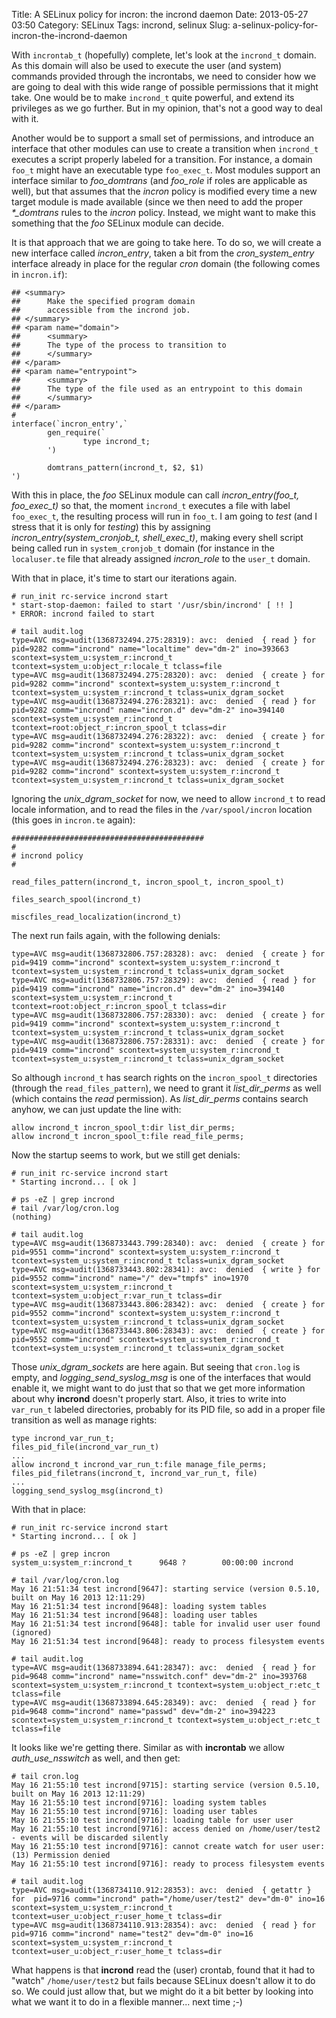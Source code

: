 Title: A SELinux policy for incron: the incrond daemon
Date: 2013-05-27 03:50
Category: SELinux
Tags: incrond, selinux
Slug: a-selinux-policy-for-incron-the-incrond-daemon

With `incrontab_t` (hopefully) complete, let's look at the `incrond_t`
domain. As this domain will also be used to execute the user (and
system) commands provided through the incrontabs, we need to consider
how we are going to deal with this wide range of possible permissions
that it might take. One would be to make `incrond_t` quite powerful, and
extend its privileges as we go further. But in my opinion, that's not a
good way to deal with it.

Another would be to support a small set of permissions, and introduce an
interface that other modules can use to create a transition when
`incrond_t` executes a script properly labeled for a transition. For
instance, a domain `foo_t` might have an executable type `foo_exec_t`.
Most modules support an interface similar to *foo\_domtrans* (and
*foo\_role* if roles are applicable as well), but that assumes that the
*incron* policy is modified every time a new target module is made
available (since we then need to add the proper *\*\_domtrans* rules to
the *incron* policy. Instead, we might want to make this something that
the *foo* SELinux module can decide.

It is that approach that we are going to take here. To do so, we will
create a new interface called *incron\_entry*, taken a bit from the
*cron\_system\_entry* interface already in place for the regular *cron*
domain (the following comes in `incron.if`):

    ## <summary>
    ##      Make the specified program domain
    ##      accessible from the incrond job.
    ## </summary>
    ## <param name="domain">
    ##      <summary>
    ##      The type of the process to transition to
    ##      </summary>
    ## </param>
    ## <param name="entrypoint">
    ##      <summary>
    ##      The type of the file used as an entrypoint to this domain
    ##      </summary>
    ## </param>
    #
    interface(`incron_entry',`
            gen_require(`
                    type incrond_t;
            ')

            domtrans_pattern(incrond_t, $2, $1)
    ')

With this in place, the *foo* SELinux module can call
*incron\_entry(foo\_t, foo\_exec\_t)* so that, the moment `incrond_t`
executes a file with label `foo_exec_t`, the resulting process will run
in `foo_t`. I am going to *test* (and I stress that it is only for
*testing*) this by assigning *incron\_entry(system\_cronjob\_t,
shell\_exec\_t)*, making every shell script being called run in
`system_cronjob_t` domain (for instance in the `localuser.te` file that
already assigned *incron\_role* to the `user_t` domain.

With that in place, it's time to start our iterations again.

    # run_init rc-service incrond start
    * start-stop-daemon: failed to start '/usr/sbin/incrond' [ !! ]
    * ERROR: incrond failed to start

    # tail audit.log
    type=AVC msg=audit(1368732494.275:28319): avc:  denied  { read } for  pid=9282 comm="incrond" name="localtime" dev="dm-2" ino=393663 scontext=system_u:system_r:incrond_t tcontext=system_u:object_r:locale_t tclass=file
    type=AVC msg=audit(1368732494.275:28320): avc:  denied  { create } for  pid=9282 comm="incrond" scontext=system_u:system_r:incrond_t tcontext=system_u:system_r:incrond_t tclass=unix_dgram_socket
    type=AVC msg=audit(1368732494.276:28321): avc:  denied  { read } for  pid=9282 comm="incrond" name="incron.d" dev="dm-2" ino=394140 scontext=system_u:system_r:incrond_t tcontext=root:object_r:incron_spool_t tclass=dir
    type=AVC msg=audit(1368732494.276:28322): avc:  denied  { create } for  pid=9282 comm="incrond" scontext=system_u:system_r:incrond_t tcontext=system_u:system_r:incrond_t tclass=unix_dgram_socket
    type=AVC msg=audit(1368732494.276:28323): avc:  denied  { create } for  pid=9282 comm="incrond" scontext=system_u:system_r:incrond_t tcontext=system_u:system_r:incrond_t tclass=unix_dgram_socket

Ignoring the *unix\_dgram\_socket* for now, we need to allow `incrond_t`
to read locale information, and to read the files in the
`/var/spool/incron` location (this goes in `incron.te` again):

    ###########################################
    #
    # incrond policy
    #

    read_files_pattern(incrond_t, incron_spool_t, incron_spool_t)

    files_search_spool(incrond_t)

    miscfiles_read_localization(incrond_t)

The next run fails again, with the following denials:

    type=AVC msg=audit(1368732806.757:28328): avc:  denied  { create } for  pid=9419 comm="incrond" scontext=system_u:system_r:incrond_t tcontext=system_u:system_r:incrond_t tclass=unix_dgram_socket
    type=AVC msg=audit(1368732806.757:28329): avc:  denied  { read } for  pid=9419 comm="incrond" name="incron.d" dev="dm-2" ino=394140 scontext=system_u:system_r:incrond_t tcontext=root:object_r:incron_spool_t tclass=dir
    type=AVC msg=audit(1368732806.757:28330): avc:  denied  { create } for  pid=9419 comm="incrond" scontext=system_u:system_r:incrond_t tcontext=system_u:system_r:incrond_t tclass=unix_dgram_socket
    type=AVC msg=audit(1368732806.757:28331): avc:  denied  { create } for  pid=9419 comm="incrond" scontext=system_u:system_r:incrond_t tcontext=system_u:system_r:incrond_t tclass=unix_dgram_socket

So although `incrond_t` has search rights on the `incron_spool_t`
directories (through the `read_files_pattern`), we need to grant it
*list\_dir\_perms* as well (which contains the *read* permission). As
*list\_dir\_perms* contains search anyhow, we can just update the line
with:

    allow incrond_t incron_spool_t:dir list_dir_perms;
    allow incrond_t incron_spool_t:file read_file_perms;

Now the startup seems to work, but we still get denials:

    # run_init rc-service incrond start
    * Starting incrond... [ ok ]

    # ps -eZ | grep incrond
    # tail /var/log/cron.log
    (nothing)

    # tail audit.log
    type=AVC msg=audit(1368733443.799:28340): avc:  denied  { create } for  pid=9551 comm="incrond" scontext=system_u:system_r:incrond_t tcontext=system_u:system_r:incrond_t tclass=unix_dgram_socket
    type=AVC msg=audit(1368733443.802:28341): avc:  denied  { write } for  pid=9552 comm="incrond" name="/" dev="tmpfs" ino=1970 scontext=system_u:system_r:incrond_t tcontext=system_u:object_r:var_run_t tclass=dir
    type=AVC msg=audit(1368733443.806:28342): avc:  denied  { create } for  pid=9552 comm="incrond" scontext=system_u:system_r:incrond_t tcontext=system_u:system_r:incrond_t tclass=unix_dgram_socket
    type=AVC msg=audit(1368733443.806:28343): avc:  denied  { create } for  pid=9552 comm="incrond" scontext=system_u:system_r:incrond_t tcontext=system_u:system_r:incrond_t tclass=unix_dgram_socket

Those *unix\_dgram\_sockets* are here again. But seeing that `cron.log`
is empty, and *logging\_send\_syslog\_msg* is one of the interfaces that
would enable it, we might want to do just that so that we get more
information about why **incrond** doesn't properly start. Also, it tries
to write into `var_run_t` labeled directories, probably for its PID
file, so add in a proper file transition as well as manage rights:

    type incrond_var_run_t;
    files_pid_file(incrond_var_run_t)
    ...
    allow incrond_t incrond_var_run_t:file manage_file_perms;
    files_pid_filetrans(incrond_t, incrond_var_run_t, file)
    ...
    logging_send_syslog_msg(incrond_t)

With that in place:

    # run_init rc-service incrond start
    * Starting incrond... [ ok ]

    # ps -eZ | grep incron
    system_u:system_r:incrond_t      9648 ?        00:00:00 incrond

    # tail /var/log/cron.log 
    May 16 21:51:34 test incrond[9647]: starting service (version 0.5.10, built on May 16 2013 12:11:29)
    May 16 21:51:34 test incrond[9648]: loading system tables
    May 16 21:51:34 test incrond[9648]: loading user tables
    May 16 21:51:34 test incrond[9648]: table for invalid user user found (ignored)
    May 16 21:51:34 test incrond[9648]: ready to process filesystem events

    # tail audit.log
    type=AVC msg=audit(1368733894.641:28347): avc:  denied  { read } for  pid=9648 comm="incrond" name="nsswitch.conf" dev="dm-2" ino=393768 scontext=system_u:system_r:incrond_t tcontext=system_u:object_r:etc_t tclass=file
    type=AVC msg=audit(1368733894.645:28349): avc:  denied  { read } for  pid=9648 comm="incrond" name="passwd" dev="dm-2" ino=394223 scontext=system_u:system_r:incrond_t tcontext=system_u:object_r:etc_t tclass=file

It looks like we're getting there. Similar as with **incrontab** we
allow *auth\_use\_nsswitch* as well, and then get:

    # tail cron.log
    May 16 21:55:10 test incrond[9715]: starting service (version 0.5.10, built on May 16 2013 12:11:29)
    May 16 21:55:10 test incrond[9716]: loading system tables
    May 16 21:55:10 test incrond[9716]: loading user tables
    May 16 21:55:10 test incrond[9716]: loading table for user user
    May 16 21:55:10 test incrond[9716]: access denied on /home/user/test2 - events will be discarded silently
    May 16 21:55:10 test incrond[9716]: cannot create watch for user user: (13) Permission denied
    May 16 21:55:10 test incrond[9716]: ready to process filesystem events

    # tail audit.log
    type=AVC msg=audit(1368734110.912:28353): avc:  denied  { getattr } for  pid=9716 comm="incrond" path="/home/user/test2" dev="dm-0" ino=16 scontext=system_u:system_r:incrond_t tcontext=user_u:object_r:user_home_t tclass=dir
    type=AVC msg=audit(1368734110.913:28354): avc:  denied  { read } for  pid=9716 comm="incrond" name="test2" dev="dm-0" ino=16 scontext=system_u:system_r:incrond_t tcontext=user_u:object_r:user_home_t tclass=dir

What happens is that **incrond** read the (user) crontab, found that it
had to "watch" `/home/user/test2` but fails because SELinux doesn't
allow it to do so. We could just allow that, but we might do it a bit
better by looking into what we want it to do in a flexible manner...
next time ;-)
